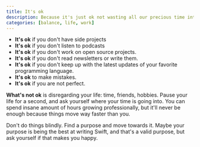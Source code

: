```yaml
---
title: It's ok
description: Because it's just ok not wasting all our precious time into the unceasing professional growth.
categories: [balance, life, work]
---
```


- **It's ok** if you don't have side projects
- **It's ok** if you don't listen to podcasts
- **It's ok** if you don't work on open source projects.
- **It's ok** if you don't read newsletters or write them.
- **It's ok** if you don't keep up with the latest updates of your favorite programming language.
- **It's ok** to make mistakes.
- **It's ok** if you are not perfect.

**What's not ok** is disregarding your life: time, friends, hobbies. Pause your life for a second, and ask yourself where your time is going into. You can spend insane amount of hours growing professionally, but it'll never be enough because things move way faster than you.

Don't do things blindly. Find a purpose and move towards it. Maybe your purpose is being the best at writing Swift, and that's a valid purpose, but ask yourself if that makes you happy.
